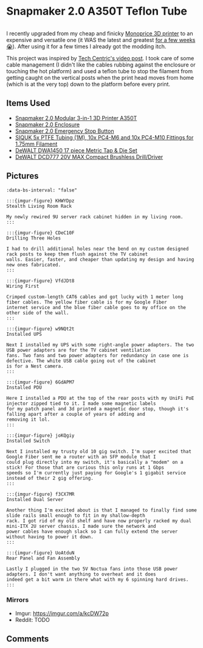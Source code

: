 # Snapmaker 2.0 A350T Teflon Tube

```{tags} 3d-printing
```

I recently upgraded from my cheap and finicky [Monoprice 3D printer](../../3d_printer_mpms2.md) to an expensive and versatile
one (it WAS the latest and greatest [for a few weeks 😭](https://snapmaker.com/snapmaker-artisan)). After using it for a few
times I already got the modding itch.

This project was inspired by [Tech Centric's video post](https://www.youtube.com/watch?v=-lo55eJFlio). I took care of some
cable management (I didn't like the cables rubbing against the enclosure or touching the hot platform) and used a teflon tube
to stop the filament from getting caught on the vertical posts when the print head moves from home (which is at the very top)
down to the platform before every print.

## Items Used

* [Snapmaker 2.0 Modular 3-in-1 3D Printer A350T](https://snapmaker.com/snapmaker-2)
* [Snapmaker 2.0 Enclosure](https://snapmaker.com/snapmaker-2-enclosure-air-purifier#enclosure)
* [Snapmaker 2.0 Emergency Stop Button](https://us.snapmaker.com/products/snapmaker-2-0-emergency-stop-button)
* [SIQUK 5x PTFE Tubing (1M), 10x PC4-M6 and 10x PC4-M10 Fittings for 1.75mm Filament](https://www.amazon.com/gp/product/B07PV8754Z/)
* [DeWALT DWA1450 17 piece Metric Tap & Die Set](https://www.amazon.com/DEWALT-DWA1450-METRIC-TAP-DIE/dp/B00LP4C648)
* [DeWALT DCD777 20V MAX Compact Brushless Drill/Driver](https://www.dewalt.com/product/dcd777c2/20v-max-compact-brushless-drilldriver)

## Pictures

```{carousel}
:data-bs-interval: "false"

:::{imgur-figure} KHWYDpz
Stealth Living Room Rack

My newly rewired 9U server rack cabinet hidden in my living room.
:::

:::{imgur-figure} CDeC10F
Drilling Three Holes

I had to drill additional holes near the bend on my custom designed rack posts to keep them flush against the TV cabinet
walls. Easier, faster, and cheaper than updating my design and having new ones fabricated.
:::

:::{imgur-figure} VfdJDt8
Wiring First

Crimped custom-length CAT6 cables and got lucky with 1 meter long fiber cables. The yellow fiber cable is for my Google Fiber
internet service and the blue fiber cable goes to my office on the other side of the wall.
:::

:::{imgur-figure} w9NQt2t
Installed UPS

Next I installed my UPS with some right-angle power adapters. The two USB power adapters are for the TV cabinet ventilation
fans. Two fans and two power adapters for redundancy in case one is defective. The white USB cable going out of the cabinet
is for a Nest camera.
:::

:::{imgur-figure} 6GdAPM7
Installed PDU

Here I installed a PDU at the top of the rear posts with my UniFi PoE injector zipped tied to it. I made some magnetic labels
for my patch panel and 3d printed a magnetic door stop, though it's falling apart after a couple of years of adding and
removing it lol.
:::

:::{imgur-figure} joKQgiy
Installed Switch

Next I installed my trusty old 10 gig switch. I'm super excited that Google Fiber sent me a router with an SFP module that I
could plug directly into my switch, it's basically a "modem" on a stick! For those that are curious this only runs at 1 Gbps
speeds so I'm currently just paying for Google's 1 gigabit service instead of their 2 gig offering.
:::

:::{imgur-figure} f3CX7MR
Installed Dual Server

Another thing I'm excited about is that I managed to finally find some slide rails small enough to fit in my shallow-depth
rack. I got rid of my old shelf and have now properly racked my dual mini-ITX 2U server chassis. I made sure the network and
power cables have enough slack so I can fully extend the server without having to power it down.
:::

:::{imgur-figure} UoAtduN
Rear Panel and Fan Assembly

Lastly I plugged in the two 5V Noctua fans into those USB power adapters. I don't want anything to overheat and it does
indeed get a bit warm in there what with my 6 spinning hard drives.
:::
```

### Mirrors

* Imgur: https://imgur.com/a/kcDW72p
* Reddit: TODO

## Comments

```{disqus}
```
